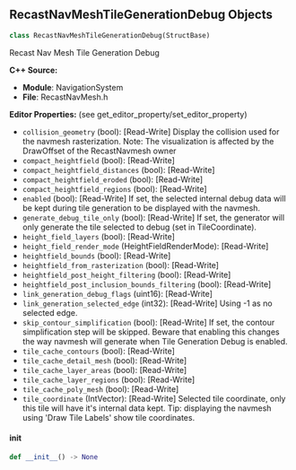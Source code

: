 ## RecastNavMeshTileGenerationDebug Objects

```python
class RecastNavMeshTileGenerationDebug(StructBase)
```

Recast Nav Mesh Tile Generation Debug

**C++ Source:**

- **Module**: NavigationSystem
- **File**: RecastNavMesh.h

**Editor Properties:** (see get_editor_property/set_editor_property)

- ``collision_geometry`` (bool):  [Read-Write] Display the collision used for the navmesh rasterization.
  Note: The visualization is affected by the DrawOffset of the RecastNavmesh owner
- ``compact_heightfield`` (bool):  [Read-Write]
- ``compact_heightfield_distances`` (bool):  [Read-Write]
- ``compact_heightfield_eroded`` (bool):  [Read-Write]
- ``compact_heightfield_regions`` (bool):  [Read-Write]
- ``enabled`` (bool):  [Read-Write] If set, the selected internal debug data will be kept during tile generation to be displayed with the navmesh.
- ``generate_debug_tile_only`` (bool):  [Read-Write] If set, the generator will only generate the tile selected to debug (set in TileCoordinate).
- ``height_field_layers`` (bool):  [Read-Write]
- ``height_field_render_mode`` (HeightFieldRenderMode):  [Read-Write]
- ``heightfield_bounds`` (bool):  [Read-Write]
- ``heightfield_from_rasterization`` (bool):  [Read-Write]
- ``heightfield_post_height_filtering`` (bool):  [Read-Write]
- ``heightfield_post_inclusion_bounds_filtering`` (bool):  [Read-Write]
- ``link_generation_debug_flags`` (uint16):  [Read-Write]
- ``link_generation_selected_edge`` (int32):  [Read-Write] Using -1 as no selected edge.
- ``skip_contour_simplification`` (bool):  [Read-Write] If set, the contour simplification step will be skipped. Beware that enabling this changes the way navmesh will generate when Tile Generation Debug is enabled.
- ``tile_cache_contours`` (bool):  [Read-Write]
- ``tile_cache_detail_mesh`` (bool):  [Read-Write]
- ``tile_cache_layer_areas`` (bool):  [Read-Write]
- ``tile_cache_layer_regions`` (bool):  [Read-Write]
- ``tile_cache_poly_mesh`` (bool):  [Read-Write]
- ``tile_coordinate`` (IntVector):  [Read-Write] Selected tile coordinate, only this tile will have it's internal data kept.
  Tip: displaying the navmesh using 'Draw Tile Labels' show tile coordinates.

<a id="unreal.RecastNavMeshTileGenerationDebug.__init__"></a>

#### __init__

```python
def __init__() -> None
```

<a id="unreal.NavMeshResolutionParam"></a>